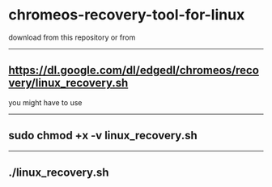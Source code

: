# chromeos-recovery-tool-for-linux

download from this repository or from

---------------
https://dl.google.com/dl/edgedl/chromeos/recovery/linux_recovery.sh
---------------

you might have to use 

----
sudo chmod +x -v linux_recovery.sh
----

----
./linux_recovery.sh
----

